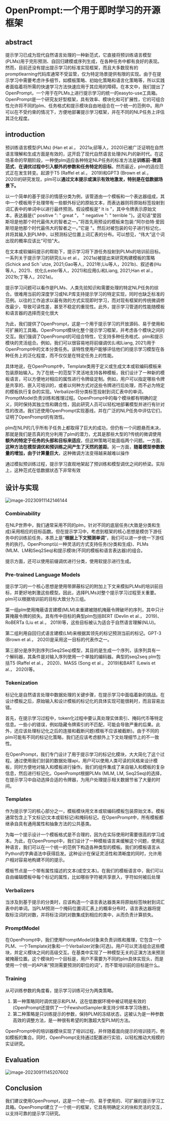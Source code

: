 # OpenPrompt:一个用于即时学习的开源框架

## abstract

提示学习已成为现代自然语言处理的一种新范式，它直接将预训练语言模型(PLMs)用于完形预测、自回归建模或序列生成，在各种任务中都有良好的表现。然而，目前还没有提出提示学习的标准实现框架，而且大多数现有的promptlearning代码库通常不受监管，仅为特定场景提供有限的实现。由于在提示学习中需要考虑许多细节，如模板策略、初始化策略和语言化策略等，所以实践者面临着将所需的快速学习方法快速应用于其应用的障碍。在本文中，我们提出了OpenPrompt，一个用于在PLMs上进行提示学习的统一的easyto-use工具箱。OpenPrompt是一个研究友好型框架，具有效率、模块化和可扩展性，它的可组合性允许将不同的plm、任务格式和提示模块自由地组合在一个统一的范例中。用户可以在不受约束的情况下，方便地部署提示学习框架，并在不同的NLP任务上评估其泛化程度。

## introduction

预训练语言模型(PLMs) (Han et al.， 2021a;邱等人，2020)已被广泛证明在自然语言理解和生成方面是有效的，这开启了现代自然语言处理(NLP)的新时代。在这场革命的早期阶段，一种使plm适应各种特定NLP任务的标准方法是**训练前-微调范式**，**在调优过程中引入额外的参数和任务特定的目标**。然而最近，plm的适应范式正在发生转变。起源于T5 (Raffel et al.， 2019)和GPT3 (Brown et al.， 2020)的研究发现，plm可以**通过文本提示或演示有效地激发，特别是在低数据场景下。**

以一个简单的基于提示的情感分类为例，该管道由一个模板和一个表达器组成，其中一个模板用于处理带有一些额外标记的原始文本，而表达器则将原始标签投射到词汇表中的单词中以进行最终预测。假设模板是“<text> It is <mask>”，其中令牌<text>表示原始文本，表达器是{" positive ": " great "， " negative ": " terrible "}。这句话“爱因斯坦是他那个时代最伟大的智者之一。”将首先用预设的模板来包装:“阿尔伯特·爱因斯坦是他那个时代最伟大的智者之一。”它是<mask> "。然后对被包装的句子进行标记化，并将其输入到PLM中，以预测<mask>标记位置上词汇表的分布。可以想见，“伟大”这个词出现的概率应该比“可怕”大。

在文本或软编码提示的帮助下，提示学习将下游任务投射到PLMs的培训前目标。一系列关于提示学习的研究(Liu et al.， 2021a)被提出来研究构建模板的策略(Schick and Sch¨utze, 2021;Gao等人，2021年;Liu等人，2021b)、叙述者(Hu等人，2021)、优化(Lester等人，2021)和应用(Li和Liang, 2021;Han et al.， 2021b;丁等人，2021a)。

提示学习问题可以看作是PLMs、人类先验知识和需要处理的特定NLP任务的综合。很难用当前的深度学习或NLP库支持提示学习的特定实现，同时也缺乏标准的范例。以往的工作追求以最有效的方式实现即时学习，而对现有框架的传统微调修改最少，导致可读性差，甚至不稳定的重现性。此外，提示学习管道的性能随模板和语言器的选择而变化很大

为此，我们提供了OpenPrompt，这是一个用于提示学习的开放源码、易于使用和可扩展的工具箱。OpenPrompt模块化整个提示学习框架，并考虑各个模块之间的交互。我们强调了OpenPrompt的可组合特性，它支持多种任务格式、plm和提示模块的灵活组合。例如，我们可以很容易地将前缀调优(Li和Liang, 2021)用于OpenPrompt中的文本分类任务。该特性使用户能够评估他们的提示学习模型在各种任务上的泛化程度，而不仅仅是在特定任务上的性能。

具体地说，在OpenPrompt中，Template类用于定义或生成文本或软编码模板来包装原始输入。为了在统一的范型下灵活地支持各种模板，我们设计了一种新的模板语言，可以方便地对相应的属性进行令牌级定制。例如，用户可以指定哪些令牌是共享的、嵌入可培训的，或者以何种方式对这些令牌进行后处理，而不必为特定的模板执行复杂的实现。Verbalizer将分类标签投射到词汇表中的单词，PromptModel负责训练和推理过程。OpenPrompt中的每个模块都有明确的定义，同时保持其独立性和耦合性，因此研究人员可以轻松地部署模型并进行有针对性的改进。我们还使用OpenPrompt实现基线，并在广泛的NLP任务中评估它们，证明了OpenPrompt的有效性。

plm在NLP的几乎所有子任务上都取得了巨大的成功，但仍有一个问题悬而未决，那就是我们是否真的充分利用了plm的潜力，尤其是那些大型的?传统的微调使用**额外的特定于任务的头部和目标来适应**，但这种策略可能面临两个问题。一方面，**这种方法在模型调优和预训练之间产生了天然的差距**。另一方面，**随着模型参数数量的增加，由于计算量巨大**，这种微调方法变得越来越难以操作

通过模拟预训练过程，提示学习直观地架起了预训练和模型调优之间的桥梁。实际上，这种范式在低数据状态下非常有效

## 设计与实现

![image-20230911142146144](C:\Users\阿超\AppData\Roaming\Typora\typora-user-images\image-20230911142146144.png)

### Combinability

在NLP世界中，我们通常采用不同的plm，针对不同的底层任务(大致是分类和生成)采用相应的目标函数。但在提示学习中，考虑到框架的核心思想是模仿下游任务中的训练前任务，本质上是“**根据上下文预测单词**”，我们可以进一步统一下游任务的执行。OpenPrompt以一种灵活的方式支持任务(分类和生成)、PLMs (MLM、LM和Seq2Seq)和提示模块(不同的模板和语言表达器)的组合。

提示方面，还可以使用前缀调优进行分类，使用软提示进行生成。

### Pre-trained Language Models

提示学习的一个核心思想是使用带屏蔽标记的附加上下文来模拟PLMs的培训前目标，并更好地刺激这些模型。因此，选择PLMs对整个提示学习过程至关重要。plm可以根据培训前的目标大致分为三组。

第一组plm使用掩蔽语言建模(MLM)来重建被随机掩蔽令牌破坏的序列，其中只计算掩蔽令牌的损失。具有传中目标的典型plm包括BERT (Devlin et al.， 2019)、RoBERTa (Liu et al.， 2019)等，这些目标被认为适合于自然语言理解(NLU)。

第二组利用自回归式语言建模(LM)来根据其领先的标记预测当前的标记。GPT-3 (Brown et al.， 2020)是采用这一目标的代表作之一。

第三部分是序列到序列(Seq2Seq)模型，其目的是生成一个序列，该序列具有一个解码器，其条件是对输入序列使用一个单独的编码器。典型的seq2seq plm包括T5 (Raffel et al.， 2020)、MASS (Song et al.， 2019)和BART (Lewis et al.， 2020)等。

### Tokenization

标记化是自然语言处理中数据处理的关键步骤，在提示学习中面临着新的挑战。在设计模板之后，原始输入和设计模板的标记化的具体实现可能很耗时，而且容易出错。

首先，在提示学习过程中，token化过程中要认真处理实体索引、掩码代币等特定信息。一些小的错误，例如隐藏令牌索引的不匹配，可能会导致严重的后果。此外，还应该处理标记化之后的连接和截断问题(模板不应该被截断)。由于不同的plm可能有不同的标记化策略，我们还应该考虑额外上下文处理细节上的不一致性。

在OpenPrompt，我们专门设计了用于提示学习的标记化模块，大大简化了这个过程。通过使用我们封装的数据处理api，用户可以使用人类可读的风格来设计模板，同时方便地对输入和模板进行操作。我们的组件集成了来自输入和模板的复杂信息，然后进行标记化。OpenPrompt根据PLMs (MLM, LM, Seq2Seq)的选择，在提示学习中自动选择合适的令牌器，为用户处理提示相关数据节省了大量的时间。

### Templates

作为提示学习的核心部分之一，模板模块用文本或软编码模板包装原始文本。模板通常包含上下文标记(文本或软标记)和掩码标记。在OpenPrompt中，所有模板都继承自具有通用属性和抽象方法的公共基类。

为每一个提示设计一个模板格式是不合理的，因为在实际使用时需要很高的学习成本。为此，在OpenPrompt中，我们设计了一种模板语言来缓解这个问题，使用这种语言，我们可以在一个统一的范例下构造各种类型的模板。我们的模板语言从Python的字典语法中获得启发。这种设计在保证灵活性和清晰度的同时，允许用户相对容易地构建不同的提示。

模板节点是一个带有属性描述的文本(或空文本)。在我们的模板语言中，我们可以自由编辑模板中每个标记的属性，比如哪些字符被共享嵌入，字符如何被后处理

### Verbalizers

当涉及到基于提示的分类时，应该构造一个语言表达器类来将原始标签映射到词汇表中的单词。当PLM预测一个掩码位置词汇表上的概率分布时，语言表达器将提取标注词的对数，并将标注词的对数集成到相应的类中，从而负责计算损失。

### PromptModel

在OpenPrompt中，我们使用PromptModel对象来负责训练和推理，它包含一个PLM、一个Template对象和一个Verbalizer对象(可选)。用户可以灵活组合这些模块，并定义模块之间的高级交互。在基类中实现了一种模型无关的正演方法来预测被掩蔽位置。这个模块的一个目标是，用户不需要为不同的plm具体实现头，而是使用一个统一的API来“预测需要预测的职位的词”，而不管培训前的目标是什么。

### Training

从可训练参数的角度看，提示学习训练可分为两类策略。

1. 第一种策略同时调优提示和PLM，这在低数据环境中被证明是有效的(OpenPrompt还提供了一个FewshotSampler来支持少样本学习场景)。
2. 第二种策略是只训练提示的参数，保持PLM的冻结状态，这被认为是一种参数高效的调整方法，是一种很有希望的刺激超大型PLM的方法。

OpenPrompt中的培训器模块实现了培训过程，并伴随着面向提示的培训技巧，例如模板的集合。同时，OpenPrompt支持通过配置进行实验，以轻松推动大规模的实证研究。

## Evaluation

![image-20230911145207602](C:\Users\阿超\AppData\Roaming\Typora\typora-user-images\image-20230911145207602.png)

## Conclusion

我们建议使用OpenPrompt，这是一个统一的、易于使用的、可扩展的提示学习工具箱。OpenPrompt建立了一个统一的框架，它具有明确定义的块和灵活的交互，以支持可靠的提示学习研究。